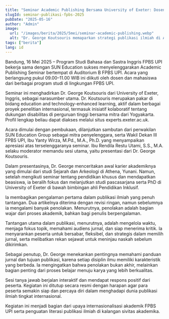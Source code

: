 ```yaml
---
title: "Seminar Academic Publishing Bersama University of Exeter: Dosen dan Mahasiswa FPBS UPI Antusias Pelajari Strategi Publikasi Ilmiah"
slugId: seminar-publikasi-fpbs-2025
pubDate: "2025-05-16"
author: "Admin"
image:
  url: "/images/berita/2025/5mei/seminar-academic-publishing.webp"
  alt: "Dr. George Koutsouris memaparkan strategi publikasi ilmiah di Auditorium B FPBS UPI"
tags: ["berita"]
lang: id
---
```


Bandung, 16 Mei 2025 – Program Studi Bahasa dan Sastra Inggris FPBS UPI bekerja sama dengan SUN Education sukses menyelenggarakan Academic Publishing Seminar bertempat di Auditorium B FPBS UPI. Acara yang berlangsung pukul 09.00–11.00 WIB ini diikuti oleh dosen dan mahasiswa dari berbagai program studi di lingkungan FPBS UPI.

Seminar ini menghadirkan Dr. George Koutsouris dari University of Exeter, Inggris, sebagai narasumber utama. Dr. Koutsouris merupakan pakar di bidang education and technology-enhanced learning, aktif dalam berbagai proyek penelitian internasional, termasuk inisiatif kolaboratif tentang dukungan disabilitas di perguruan tinggi bersama mitra dari Yogyakarta. Profil lengkap beliau dapat diakses melalui situs experts.exeter.ac.uk.

Acara dimulai dengan pembukaan, dilanjutkan sambutan dari perwakilan SUN Education Group sebagai mitra penyelenggara, serta Wakil Dekan III FPBS UPI, Ibu Yanty Wirza, M.Pd., M.A., Ph.D. yang menyampaikan apresiasi atas terselenggaranya seminar. Ibu Rendila Restu Utami, S.S., M.A. selaku moderator memandu sesi utama, yaitu presentasi dari Dr. George Koutsouris.

Dalam presentasinya, Dr. George menceritakan awal karier akademiknya yang dimulai dari studi Sejarah dan Arkeologi di Athena, Yunani. Namun, setelah mengikuti seminar tentang pendidikan khusus dan mendapatkan beasiswa, ia beralih fokus dan melanjutkan studi pascasarjana serta PhD di University of Exeter di bawah bimbingan ahli Pendidikan Inklusif.

Ia membagikan pengalaman pertama dalam publikasi ilmiah yang penuh tantangan. Dua artikelnya diterima dengan revisi ringan, namun sebelumnya ia mengalami banyak penolakan. Menurutnya, penolakan adalah bagian wajar dari proses akademik, bahkan bagi penulis berpengalaman.

Tantangan utama dalam publikasi, menurutnya, adalah mengelola waktu, menjaga fokus topik, memahami audiens jurnal, dan siap menerima kritik. Ia menyarankan peserta untuk bersabar, fleksibel, dan strategis dalam memilih jurnal, serta melibatkan rekan sejawat untuk meninjau naskah sebelum dikirimkan.

Sebagai penutup, Dr. George menekankan pentingnya memahami panduan jurnal dan tujuan publikasi, karena setiap disiplin ilmu memiliki karakteristik yang berbeda. Ia mengingatkan bahwa penolakan bukan akhir, melainkan bagian penting dari proses belajar menuju karya yang lebih berkualitas.

Sesi tanya jawab berjalan interaktif dan mendapat respons positif dari peserta. Kegiatan ini ditutup secara resmi dengan harapan agar para peserta semakin siap dan percaya diri dalam menghadapi dunia publikasi ilmiah tingkat internasional.

Kegiatan ini menjadi bagian dari upaya internasionalisasi akademik FPBS UPI serta penguatan literasi publikasi ilmiah di kalangan sivitas akademika.  
